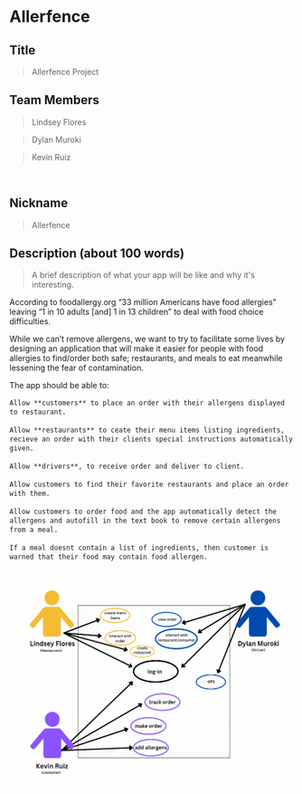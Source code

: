 # Allerfence

## Title 

> Allerfence Project

## Team Members 

> Lindsey Flores 

> Dylan Muroki 

> Kevin Ruiz  

  

## Nickname 

>  Allerfence

 
## Description (about 100 words) 

> A brief description of what your app will be like and why it's interesting. 

According to foodallergy.org “33 million Americans have food allergies” leaving “1 in 10 adults [and] 1 in 13 children” to deal with food choice difficulties.  

While we can’t remove allergens, we want to try to facilitate some lives by designing an application that will make it easier for people with food allergies to find/order both safe; restaurants, and meals to eat meanwhile lessening the fear of contamination. 

The app should be able to: 

    Allow **customers** to place an order with their allergens displayed to restaurant.
    
    Allow **restaurants** to ceate their menu items listing ingredients, recieve an order with their clients special instructions automatically given. 

    Allow **drivers**, to receive order and deliver to client.

    Allow customers to find their favorite restaurants and place an order with them.

    Allow customers to order food and the app automatically detect the allergens and autofill in the text book to remove certain allergens from a meal.

    If a meal doesnt contain a list of ingredients, then customer is warned that their food may contain food allergen.

![image](https://github.com/Nhtoi/Allerfence/blob/main/UseCase.png?raw=true)

    

